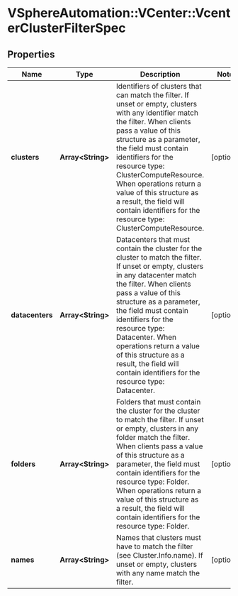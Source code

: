 # VSphereAutomation::VCenter::VcenterClusterFilterSpec

## Properties
Name | Type | Description | Notes
------------ | ------------- | ------------- | -------------
**clusters** | **Array&lt;String&gt;** | Identifiers of clusters that can match the filter. If unset or empty, clusters with any identifier match the filter. When clients pass a value of this structure as a parameter, the field must contain identifiers for the resource type: ClusterComputeResource. When operations return a value of this structure as a result, the field will contain identifiers for the resource type: ClusterComputeResource. | [optional] 
**datacenters** | **Array&lt;String&gt;** | Datacenters that must contain the cluster for the cluster to match the filter. If unset or empty, clusters in any datacenter match the filter. When clients pass a value of this structure as a parameter, the field must contain identifiers for the resource type: Datacenter. When operations return a value of this structure as a result, the field will contain identifiers for the resource type: Datacenter. | [optional] 
**folders** | **Array&lt;String&gt;** | Folders that must contain the cluster for the cluster to match the filter. If unset or empty, clusters in any folder match the filter. When clients pass a value of this structure as a parameter, the field must contain identifiers for the resource type: Folder. When operations return a value of this structure as a result, the field will contain identifiers for the resource type: Folder. | [optional] 
**names** | **Array&lt;String&gt;** | Names that clusters must have to match the filter (see Cluster.Info.name). If unset or empty, clusters with any name match the filter. | [optional] 


